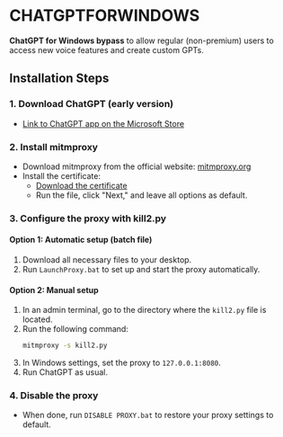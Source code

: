 
# CHATGPTFORWINDOWS
**ChatGPT for Windows bypass** to allow regular (non-premium) users to access new voice features and create custom GPTs.

## Installation Steps

### 1. Download ChatGPT (early version)

- [Link to ChatGPT app on the Microsoft Store](https://apps.microsoft.com/detail/9nt1r1c2hh7j?hl)

### 2. Install mitmproxy

- Download mitmproxy from the official website: [mitmproxy.org](https://www.mitmproxy.org/)
- Install the certificate:
  - [Download the certificate](https://github.com/guilatoffi/CHATGPTFORWINDOWS/blob/main/mitmproxy-ca-cert.p12)
  - Run the file, click "Next," and leave all options as default.

### 3. Configure the proxy with kill2.py

#### Option 1: Automatic setup (batch file)

1. Download all necessary files to your desktop.
2. Run `LaunchProxy.bat` to set up and start the proxy automatically.

#### Option 2: Manual setup

1. In an admin terminal, go to the directory where the `kill2.py` file is located.
2. Run the following command:
   ```bash
   mitmproxy -s kill2.py
   ```
3. In Windows settings, set the proxy to `127.0.0.1:8080`.
4. Run ChatGPT as usual.

### 4. Disable the proxy

- When done, run `DISABLE PROXY.bat` to restore your proxy settings to default.

